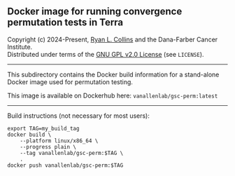 ## Docker image for running convergence permutation tests in Terra

Copyright (c) 2024-Present, [Ryan L. Collins](mailto:Ryan_Collins@dfci.harvard.edu) and the Dana-Farber Cancer Institute.  
Distributed under terms of the [GNU GPL v2.0 License](/LICENSE) (see `LICENSE`).  

---  

This subdirectory contains the Docker build information for a stand-alone Docker image used for permutation testing.  

This image is available on Dockerhub here:
`vanallenlab/gsc-perm:latest`  

---  

Build instructions (not necessary for most users):  
```
export TAG=my_build_tag
docker build \
	--platform linux/x86_64 \
	--progress plain \
	--tag vanallenlab/gsc-perm:$TAG \
	.
docker push vanallenlab/gsc-perm:$TAG
```